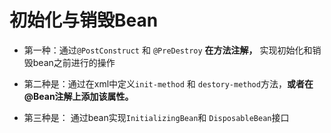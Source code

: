 # 初始化与销毁Bean

- 第一种：通过`@PostConstruct` 和 `@PreDestroy` **在方法注解，**  实现初始化和销毁bean之前进行的操作

- 第二种是：通过在xml中定义`init-method` 和  `destory-method`方法，**或者在@Bean注解上添加该属性。**

- 第三种是： 通过bean实现`InitializingBean`和 `DisposableBean`接口
